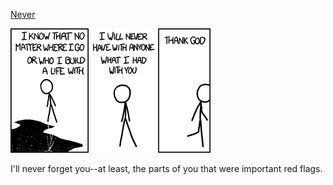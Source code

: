 [Never](https://xkcd.com/1042)

![Never](./random_comic.png)

I'll never forget you--at least, the parts of you that were important red flags.

